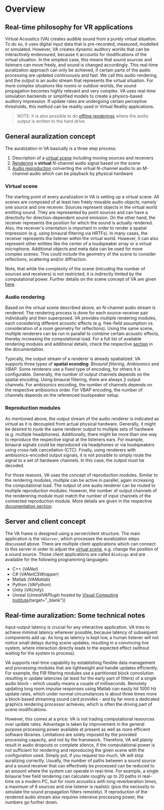 # Overview

## Real-time philosophy for VR applications
Virtual Acoustics (VA) creates audible sound from a purely virtual situation. To do so, it uses digital input data that is pre-recorded, measured, modelled or simulated. However, VA creates dynamic auditory worlds that can be interactively endevoured, because it accounts for modifications of the virtual situation. In the simplest case, this means that sound sources and listeners can move freely, and sound is changed accordingly. This real-time auralization approach can only be achieved, if certain parts of the audio processing are updated continuously and fast. We call this audio rendering, and the output is an audio stream that represents the virtual situation. For more complex situations like rooms or outdoor worlds, the sound propagation becomes highly relevant and very complex. VA uses real-time simulation backends or simplified models to create a physics-based auditory impression. If update rates are undergoing certain perceptive thresholds, this method can be readily used in Virtual Reality applications.

>NOTE: It is also possible to do [offline renderings](documentation/recording.md#offline-rendering-and-capturing) where the audio output is written to the hard drive.

## General auralization concept
The auralization in VA basically is a three step process:

1. Description of a [virtual scene](#virtual-scene) including moving sources and receivers
2. [Rendering](#audio-rendering) a **virtual** *N*-channel audio signal based on the scene
3. [Audio reproduction](#reproduction-modules) converting the virtual *N*-channel audio to an *M*-channel audio which can be playback by physical hardware

### Virtual scene
The starting point of every auralization in VA is setting up a virtual scene. All scenes are composed of at least two freely movable audio objects, namely one source and one receiver. Sources represent objects in the virtual world emitting sound. They are represented by point sources and can have a directivity for direction-dependent sound emission. On the other hand, the receiver represents the position for which the sound is actually rendered. Also, the receiver's orientation is important in order to render a spatial impression (e.g. using binaural filtering via HRTFs). In many cases, the receiver represents the listener within the virtual world. However, it can also represent other entities like the center of a loudspeaker array or a virtual microphone. Additional objects and meta data can be used for more complex scenes. This could include the geometry of the scene to consider reflections, scattering and/or diffraction.

Note, that while the complexity of the scene (inlcuding the number of sources and receivers) is not restricted, it is indirectly limited by the computational power. Further details on the scene concept of VA are given [here](documentation/scene.md).

### Audio rendering
Based on the virtual scene described above, an N-channel audio stream is rendered. The rendering process is done for each source-receiver pair individually and then superposed. VA provides multiple rendering modules, each considering different acoustic effects (e.g. free-field assumption vs. consideration of a room geometry for reflections). Using the same scene, multiple renderers can be run in parallel to combine certain acoustic effects, thereby increasing the computational load. For a full list of available rendering modules and additional details, check the respective [section](documentation/rendering.md) in the documentation.

Typically, the output stream of a renderer is already spatialized. VA supports three types of **spatial econding**: *Binaural filtering*, *Ambisonics* and *VBAP*. Some renderers use a fixed type of encoding, for others it is configurable. Generally, the number of output channels depends on the spatial encoding. Using binaural filtering, there are always 2 output channels. For ambisonics encoding, the number of channels depends on the respective ambisonics order. For VBAP encoding, the number of channels depends on the referenced loudspeaker setup.

### Reproduction modules
As mentioned above, the output stream of the audio renderer is indicated as *virtual* as it is decoupled from actual physical hardware. Generally, it might be desired to route the same renderer output to multiple sets of hardware (e.g. multiple headphones). Additionally, there might be more than one way to reproduce the respective signal at the listeners ears. For example, binaural signals could be reproduced via headphones or via loudspeakers using cross-talk cancellation (CTC). Finally, using renderers with ambisonics-encoded output signals, it is not possible to simply route the signal to a set of hardware channels. In this case, the output must be decoded.

For those reasons, VA uses the concept of reproduction modules. Similar to the rendering modules, multiple can be active in parallel, again increasing the computational load. The output of one audio renderer can be routed to multiple reproduction modules. However, the number of output channels of the renderering module must match the number of input channels of the connected reproduction module. More details are given in the respective [documentation section](documentation/reproduction.md).

## Server and client concept

The VA frame is designed using a server/client structure. The main application is the `VAServer`, which processes the auralization steps discussed above. There are multiple client applications which can connect to this server in order to adjust the [virtual scene](#virtual-scene), e.g. change the position of a sound source. Those client applications are called `Bindings` and are available for the following programming languages:

<!--- If we rather want a table:
| Programming language | Binding            | Included in installer? |
|----------------------|--------------------|------------------------|
| C++                  | *VANet*            | Yes                    |
| C#                   | *VANetCSWrapper*   | Yes                    |
| Matlab               | *VAMatlab*         | Yes                    |
| Python               | *VAPython*         | Yes                    |
| Unity                | *VAUnity*          | Yes                    |
| Unreal               | *UnrealVAPlugin*   | No: Externally developed by [Visual Computing Institute](https://devhub.vr.rwth-aachen.de/VR-Group/unreal-development/plugins/unreal-va-plugin) |
-->

- C++ (*VANet*)
- C# (*VANetCSWrapper*)
- Matlab (*VAMatlab*)
- Python (*VAPython*)
- Unity (*VAUnity*)
- Unreal (*UnrealVAPlugin* hosted by [Visual Computing Institute](https://devhub.vr.rwth-aachen.de/VR-Group/unreal-development/plugins/unreal-va-plugin){target="_blank"})


## Real-time auralization: Some technical notes
Input-output latency is crucial for any interactive application. VA tries to achieve minimal latency wherever possible, because latency of subsequent components add up. As long as latency is kept low, a human listener will not notice small delays during scene updates, resulting in a convincing live system, where interaction directly leads to the expected effect (without waiting for the system to process).

VA supports real-time capability by establishing flexible data management and processing modules that are lightweight and handle updates efficiently. For example, the FIR filtering modules use a partitioned block convolution resulting in update latencies (at least for the early part of filters) of a single audio block - which usually means a couple of milliseconds. Remotely updating long room impulse responses using Matlab can easily hit 1000 Hz update rates, which under normal circumstances is about three times more a block-based streaming sound card provides - and by far more a dedicated graphics rendering processor achieves, which is often the driving part of scene modifications.

However, this comes at a price: VA is not trading computational resources over update rates. Advantage is taken by improvement in the general purpose processing power available at present as well as more efficient software libraries. Limitations are solely imposed by the provided processing capacity, and not by the framework. Therefore, VA will plainly result in audio dropouts or complete silence, if the computational power is not sufficient for rendering and reproducing the given scene with the configuration used. Simply put, if you request too much, VA will stop auralizing correctly. Usually, the number of paths between a sound source and a sound receiver that can effectively be processed can be reduced to an amount where the system can operate in real-time. For example, a single binaural free field rendering can calculate roughly up to 20 paths in real-time on a modern PC, but for room acoustics with long reverberation times, a maximum of 6 sources and one listener is realistic (plus the necessity to simulate the sound propagation filters remotely). If reproduction of the rendered audio stream also requires intensive processing power, the numbers go further down. 